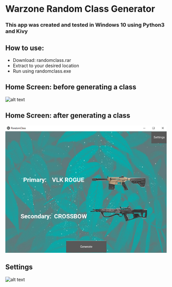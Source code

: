 # Warzone Random Class Generator
### This app was created and tested in Windows 10 using Python3 and Kivy

## How to use:
- Download: randomclass.rar
- Extract to your desired location
- Run using randomclass.exe

## Home Screen: before generating a class

 ![alt text](https://github.com/HexRoy/Warzone-Random-Class-Generator/tree/master/assets/readme/before.png)

## Home Screen: after generating a class

 ![alt text](https://raw.githubusercontent.com/HexRoy/Warzone-Random-Class-Generator/master/assets/readme/after.png)

## Settings

 ![alt text](https://github.com/HexRoy/Warzone-Random-Class-Generator/tree/master/assets/readme/settings.png)
